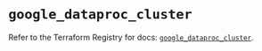 # `google_dataproc_cluster`

Refer to the Terraform Registry for docs: [`google_dataproc_cluster`](https://registry.terraform.io/providers/hashicorp/google/6.22.0/docs/resources/dataproc_cluster).

